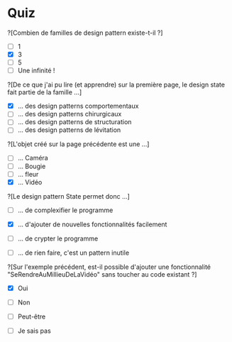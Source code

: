 # Quiz

?[Combien de familles de design pattern existe-t-il ?]
-[ ] 1
-[x] 3
-[ ] 5
-[ ] Une infinité !

?[De ce que j'ai pu lire (et apprendre) sur la première page, le design state fait partie de la famille ...]
-[x] ... des design patterns comportementaux
-[ ] ... des design patterns chirurgicaux
-[ ] ... des design patterns de structuration
-[ ] ... des design patterns de lévitation

?[L'objet créé sur la page précédente est une ...]
-[ ] ... Caméra
-[ ] ... Bougie
-[ ] ... fleur
-[x] ... Vidéo

?[Le design pattern State permet donc ...]
-[ ] ... de complexifier le programme
-[x] ... d'ajouter de nouvelles fonctionnalités facilement
-[ ] ... de crypter le programme
-[ ] ... de rien faire, c'est un pattern inutile


?[Sur l'exemple précédent, est-il possible d'ajouter une fonctionnalité  "SeRendreAuMillieuDeLaVidéo" sans toucher au code existant ?]
-[x] Oui
-[ ] Non
-[ ] Peut-être
-[ ] Je sais pas

